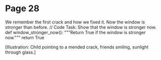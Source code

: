 ﻿# Page 28

We remember the first crack and how we fixed it.
Now the window is stronger than before.
// Code Task: Show that the window is stronger now.
def window_stronger_now():
	"""Return True if the window is stronger now."""
	return True


[Illustration: Child pointing to a mended crack, friends smiling, sunlight through glass.]
